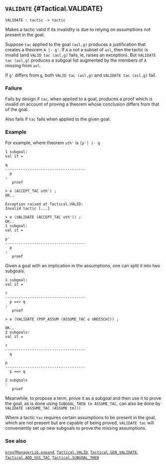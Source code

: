 ## `VALIDATE` {#Tactical.VALIDATE}


```
VALIDATE : tactic -> tactic
```



Makes a tactic valid if its invalidity is due to relying on assumptions not
present in the goal.


Suppose `tac` applied to the goal `(asl,g)` produces a justification that
creates a theorem `A |- g'`.
If `A` a not a subset of `asl`, then the tactic is invalid
(and `VALID tac (asl,g)` fails, ie, raises an exception).
But `VALIDATE tac (asl,g)` produces a subgoal list augmented by the
members of `A` missing from `asl`.

If `g'` differs from `g`, both `VALID tac (asl,g)` and `VALIDATE tac (asl,g)`
fail.

### Failure

Fails by design if `tac`, when applied to a goal,
produces a proof which is invalid on account of proving
a theorem whose conclusion differs from that of the goal.

Also fails if `tac` fails when applied to the given goal.

### Example

For example, where theorem `uth'` is `[p'] |- q`

    
    1 subgoal:
    val it =
    
    q
    ------------------------------------
      p
    :
       proof
    
    > e (ACCEPT_TAC uth') ;
    OK..
    
    Exception raised at Tactical.VALID:
    Invalid tactic [...]
    
    > e (VALIDATE (ACCEPT_TAC uth')) ;
    OK..
    1 subgoal:
    val it =
    
    p'
    ------------------------------------
      p
    :
       proof
    

Given a goal with an implication in the assumptions,
one can split it into two subgoals.
    
    1 subgoal:
    val it =
    
    r
    ------------------------------------
      p ==> q
    :
       proof
    
    > e (VALIDATE (POP_ASSUM (ASSUME_TAC o UNDISCH))) ;
    
    OK..
    2 subgoals:
    val it =
    
    r
    ------------------------------------
      q
    
    p
    ------------------------------------
      p ==> q
    
    2 subgoals
    :
       proof
    
Meanwhile, to propose a term, prove it as a subgoal and then use it to prove
the goal, as is done using `SUBGOAL_THEN tm ASSUME_TAC`,
can also be done by `VALIDATE (ASSUME_TAC (ASSUME tm)))`




Where a tactic `tac` requires certain assumptions to be present in the goal,
which are not present but are capable of being proved,
`VALIDATE tac` will conveniently set up new subgoals to prove the missing
assumptions.

### See also

[`proofManagerLib.expand`](#proofManagerLib.expand), [`Tactical.VALID`](#Tactical.VALID), [`Tactical.GEN_VALIDATE`](#Tactical.GEN_VALIDATE), [`Tactical.ADD_SGS_TAC`](#Tactical.ADD_SGS_TAC), [`Tactical.SUBGOAL_THEN`](#Tactical.SUBGOAL_THEN)

